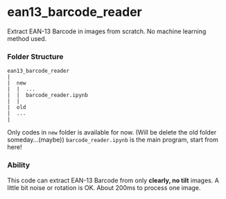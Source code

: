 # ean13_barcode_reader
Extract EAN-13 Barcode in images from scratch. No machine learning method used.

### Folder Structure
```
ean13_barcode_reader
|
|  new
|  |  ...
|  |  barcode_reader.ipynb
|  |
|  old
|  ...
|
```

Only codes in `new` folder is available for now. (Will be delete the old folder someday...(maybe))
`barcode_reader.ipynb` is the main program, start from here!

### Ability
This code can extract EAN-13 Barcode from only **clearly, no tilt** images. A little bit noise or rotation is OK. About 200ms to process one image.
